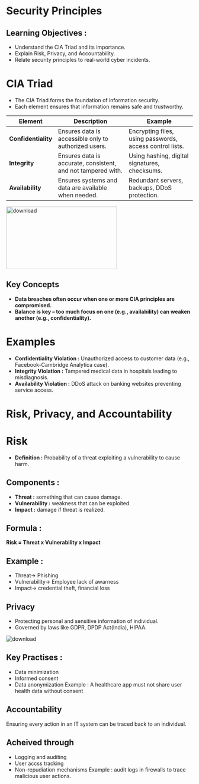 # Security Principles 
## Learning Objectives : 
- Understand the CIA Triad and its importance.
- Explain Risk, Privacy, and Accountability.
- Relate security principles to real-world cyber incidents.

# CIA Triad 
- The CIA Triad forms the foundation of information security.
- Each element ensures that information remains safe and trustworthy. 

| Element                  | Description                                                 | Example                                                       |
|--------------------------|-------------------------------------------------------------|---------------------------------------------------------------|
|**Confidentiality**       |Ensures data is accessible only to authorized users.         | Encrypting files, using passwords, access control lists.      |
|**Integrity**             |Ensures data is accurate, consistent, and not tampered with. | Using hashing, digital signatures, checksums.                 |
|**Availability**          | Ensures systems and data are available when needed.         | Redundant servers, backups, DDoS protection.                  |


<img width="299" height="168" alt="download" src="https://github.com/user-attachments/assets/b3633ad7-e65f-4bd4-9ba4-8efe65957feb" />


## Key Concepts
- **Data breaches often occur when one or more CIA principles are compromised.**
- **Balance is key – too much focus on one (e.g., availability) can weaken another (e.g., confidentiality).**


# Examples
- **Confidentiality Violation :** Unauthorized access to customer data (e.g., Facebook-Cambridge Analytica case).
- **Integrity Violation :** Tampered medical data in hospitals leading to misdiagnosis.
- **Availability Violation :** DDoS attack on banking websites preventing service access.

# Risk, Privacy, and Accountability

# Risk
- **Definition :** Probability of a threat exploiting a vulnerability to cause harm.

## Components :
- **Threat :** something that can cause damage.
- **Vulnerability :** weakness that can be exploited.
- **Impact :** damage if threat is realized.

## Formula :
 **Risk = Threat x Vulnerability x Impact**

## Example :
- Threat-> Phishing
- Vulnerability-> Employee lack of awarness
- Impact-> credential theft, financial loss

## Privacy
- Protecting personal and sensitive information of individual.
- Governed by laws like GDPR, DPDP Act(India), HIPAA.

![download](https://github.com/user-attachments/assets/9b2c40e3-e32a-4dad-bfef-f99545e20560)

## Key Practises :
- Data minimization
- Informed consent
- Data anonymization
Example : A healthcare app must not share user health data without consent

## Accountability
Ensuring every action in an IT system can be traced back to an individual.
## Acheived through
- Logging and auditing
- User accss tracking
- Non-repudiation mechanisms
Example : audit logs in firewalls to trace malicious user actions.
